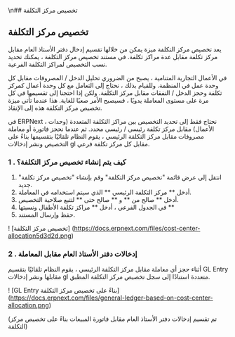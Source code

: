 \n## تخصيص مركز التكلفة

## تخصيص مركز التكلفة

يعد تخصيص مركز التكلفة ميزة يمكن من خلالها تقسيم إدخال دفتر الأستاذ العام مقابل مركز تكلفة مقابل عدة مراكز تكلفة. في مستند تخصيص مركز التكلفة ، يمكنك تحديد نسب التخصيص لمراكز التكلفة الفرعية.

في الأعمال التجارية المتنامية ، يصبح من الضروري تحليل الدخل / المصروفات مقابل كل وحدة عمل في المنظمة. وللقيام بذلك ، نحتاج إلى التعامل مع كل وحدة أعمال كمركز تكلفة وحجز الدخل / النفقات مقابل مركز التكلفة. ولكن إذا احتجنا إلى تقسيمها في كل مرة على مستوى المعاملة يدويًا ، فسيصبح الأمر صعبًا للغاية. هذا عندما تأتي ميزة تخصيص مركز التكلفة هذه إلى الإنقاذ.

في ERPNext ، نحتاج فقط إلى تحديد التخصيص بين مراكز التكلفة المتعددة (وحدات الأعمال) مقابل مركز تكلفة رئيسي / رئيسي محدد. ثم عندما نحجز فاتورة أو معاملة مصروفات مقابل مركز التكلفة الرئيسي ، يقوم النظام تلقائيًا بتقسيمها بناءً على التخصيص ونشر إدخالات gl مقابل كل مركز تكلفة فرعي.

### 1 \. كيف يتم إنشاء تخصيص مركز التكلفة؟

1. انتقل إلى عرض قائمة "تخصيص مركز التكلفة" وقم بإنشاء "تخصيص مركز تكلفة" جديد.
2. أدخل ** مركز التكلفة الرئيسي ** الذي سيتم استخدامه في المعاملة.
3. أدخل ** صالح من ** و ** صالح حتى ** لتتبع صلاحية التخصيص.
4. في الجدول الفرعي ، أدخل ** مراكز تكلفة الأطفال ونسبتها **
5. حفظ وإرسال المستند.

! [تخصيص مركز التكلفة] (https://docs.erpnext.com/files/cost-center-allocation5d3d2d.png)

### 2 \. إدخالات دفتر الأستاذ العام مقابل المعاملة

أثناء حجز أي معاملة مقابل مركز التكلفة الرئيسي ، يقوم النظام تلقائيًا بتقسيم GL Entry مقابلها ونشر إدخالات gl متعددة استنادًا إلى سجل تخصيص مركز التكلفة المطبق.

! [GL Entry بناءً على تخصيص مركز التكلفة] (https://docs.erpnext.com/files/general-ledger-based-on-cost-center-allocation.png)

(تم تقسيم إدخالات دفتر الأستاذ العام مقابل فاتورة المبيعات بناءً على تخصيص مركز التكلفة)